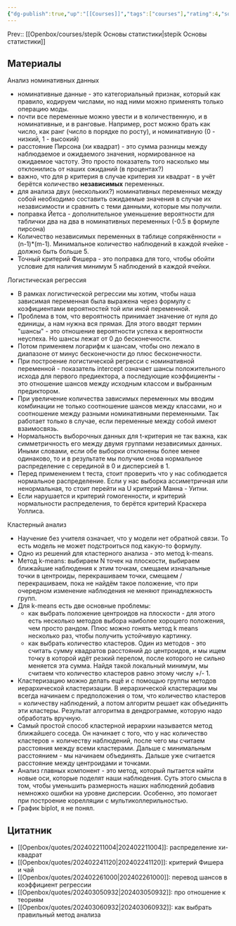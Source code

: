 ```yaml
---
{"dg-publish":true,"up":"[[Courses]]","tags":["courses"],"rating":4,"source":"https://stepik.org/course/524/promo","date":"2023-09-05T11:29:02+03:00","modified_at":"2024-03-26T09:52:20+03:00","dg-path":"/courses/stepik Основы статистики - часть 2.md","permalink":"/courses/stepik-osnovy-statistiki-chast-2/","dgPassFrontmatter":true}
---
```





Prev:: [[Openbox/courses/stepik Основы статистики|stepik Основы статистики]]

## Материалы

Анализ номинативных данных
- номинативные данные - это категориальный признак, который как правило, кодируем числами, но над ними можно применять только операцию моды.
- почти все переменные можно увести и в количественную, и в номинативные, и в ранговые. Например, рост можно брать как число, как ранг (число в порядке по росту), и номинативную (0 - низкий, 1 - высокий)
- расстояние Пирсона (хи квадрат) - это сумма разницы между наблюдаемое и ожидаемого значения, нормированное на ожидаемое частоту. Это просто показатель того насколько мы отклонились от наших ожиданий (в процентах?)
- важно, что для p критерия в случае критерия хи квадрат - в учёт берётся количество **независимых** переменных.
- для анализа двух (нескольких?) номинативных переменных между собой необходимо составить ожидаемые значения в случае их независимости и сравнить с теми данными, которые мы получили.
- поправка Йетса - дополнительное уменьшение вероятности для таблички два на два в номинативных переменных (-0.5 в формуле пирсона)
- Количество независимых переменных в таблице сопряжённости = (n-1)\*(m-1). Минимальное количество наблюдений в каждой ячейке - должно быть больше 5.
- Точный критерий Фишера - это поправка для того, чтобы обойти условие для наличия минимум 5 наблюдений в каждой ячейки.

Логистическая регрессия
- В рамках логистической регрессии мы хотим, чтобы наша зависимая переменная была выражена через формулу с коэфициентами вероятностей той или иной переменной.
- Проблема в том, что вероятность принимает значение от нуля до единицы, а нам нужна вся прямая. Для этого вводят термин "шансы" - это отношение вероятности успеха к вероятности неуспеха. Но шансы лежат от 0 до бесконечности.
- Потом применяем логарифм к шансам, чтобы оно лежало в диапазоне от минус бесконечности до плюс бесконечности.
- При построение логистической регресси с номинативной переменной - показатель intercept означает шансы положительного исхода для первого предиектора, а последующие коэффициенты - это отношение шансов между исходным классом и выбранным предиктором.
- При увеличение количества зависимых переменных мы вводим комбинации не только соотношение шансов между классами, но и соотношение между разными номинативными переменными. Так работает только в случае, если переменные между собой имеют взаимосвязь.
- Нормальность выборочных данных для t-критерия не так важна, как симметричность его между двумя группами независимых данных. Иными словами, если обе выборки отклонены более менее одинаково, то и в результате мы получим снова нормальное распределение с серединой в 0 и дисперсией в 1.
- Перед применением t теста, стоит проверить что у нас соблюдается нормальное распределение. Если у нас выборка ассиметричная или ненормальная, то стоит перейти на U критерий Манна - Уитни.
- Если нарушается и критерий гомогенности, и критерий нормальности распределения, то берётся критерий Краскера Уоллиса.

Кластерный анализ
- Научение без учителя означает, что у модели нет обратной связи. То есть модель не может подстроиться под какую-то формулу.
- Одно из решений для кластерного анализа - это метод k-means.
- Метод k-means: выбираем N точек на плоскости, выбираем ближайшие наблюдения к этим точкам, смещаем изначальные точки в центроиды, перекрашиваем точки, смещаем / перекрашиваем, пока не найдём такое положение, что при очередном изменение наблюдения не меняют принадлежность групп.
- Для k-means есть две основные проблемы:
    - как выбрать положение центроидов на плоскости - для этого есть несколько методов выбора наиболее хорошего положения, чем просто рандом. Плюс можно гонять метод k means несколько раз, чтобы получить устойчивую картинку.
    - как выбрать количество кластеров. Один из методов - это считать сумму квадратов расстояний до центроидов, и мы ищем точку в которой идёт резкий перелом, после которого не сильно меняется эта сумма. Найдя такой локальный минимум, мы считаем что количество кластеров равно этому числу +/- 1.
- Кластеризацию можно делать ещё и с помощью группы методов иерархической кластеризации. В иерархической кластерации мы всегда начинаем с предположения о том, что количество кластеров = количеству наблюдений, а потом алгоритм решает как объединять эти кластеры. Результат алгоритма в дендрограмме, которую надо обработать вручную.
- Самый простой способ кластерной иерархии называется метод ближайшего соседа. Он начинает с того, что у нас количество кластеров = количеству наблюдений, после чего мы считаем расстояния между всеми кластерами. Дальше с минимальным расстоянием - мы начинаем объединять. Дальше уже считается расстояние между центроидами и точками.
- Анализ главных компонент - это метод, который пытается найти новые оси, которые поделят наши наблюдения. Суть этого смысла в том, чтобы уменьшить размерность наших наблюдений добавив немножко ошибки на уровне дисперсии. Особенно, это помогает при построение корелляции с мультиколлерильностью.
- График biplot, я не понял.

## Цитатник

- [[Openbox/quotes/202402211004|202402211004]]: распределение хи-квадрат
- [[Openbox/quotes/202402241120|202402241120]]: критерий Фишера и чай
- [[Openbox/quotes/202402261000|202402261000]]: перевод шансов в коэффициент регрессии
- [[Openbox/quotes/202403050932|202403050932]]: про отношение к теориям
- [[Openbox/quotes/202403060932|202403060932]]: как выбрать правильный метод анализа


